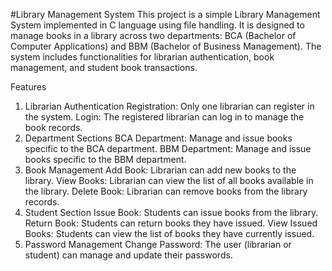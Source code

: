 #Library Management System
This project is a simple Library Management System implemented in C language using file handling. It is designed to manage books in a library across two departments: BCA (Bachelor of Computer Applications) and BBM (Bachelor of Business Management). The system includes functionalities for librarian authentication, book management, and student book transactions.

Features
1. Librarian Authentication
Registration: Only one librarian can register in the system.
Login: The registered librarian can log in to manage the book records.
2. Department Sections
BCA Department: Manage and issue books specific to the BCA department.
BBM Department: Manage and issue books specific to the BBM department.
3. Book Management
Add Book: Librarian can add new books to the library.
View Books: Librarian can view the list of all books available in the library.
Delete Book: Librarian can remove books from the library records.
4. Student Section
Issue Book: Students can issue books from the library.
Return Book: Students can return books they have issued.
View Issued Books: Students can view the list of books they have currently issued.
5. Password Management
Change Password: The user (librarian or student) can manage and update their passwords.
